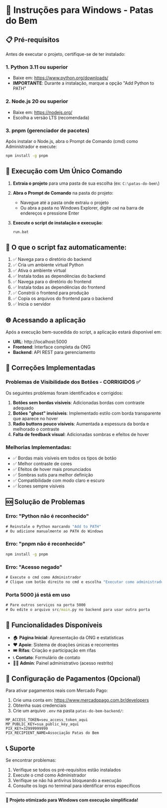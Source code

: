 # 🐾 Instruções para Windows - Patas do Bem

## 📋 Pré-requisitos

Antes de executar o projeto, certifique-se de ter instalado:

### 1. Python 3.11 ou superior
- Baixe em: https://www.python.org/downloads/
- **IMPORTANTE**: Durante a instalação, marque a opção "Add Python to PATH"

### 2. Node.js 20 ou superior
- Baixe em: https://nodejs.org/
- Escolha a versão LTS (recomendada)

### 3. pnpm (gerenciador de pacotes)
Após instalar o Node.js, abra o Prompt de Comando (cmd) como Administrador e execute:
```cmd
npm install -g pnpm
```

## 🚀 Execução com Um Único Comando

1. **Extraia o projeto** para uma pasta de sua escolha (ex: `C:\patas-do-bem\`)

2. **Abra o Prompt de Comando** na pasta do projeto:
   - Navegue até a pasta onde extraiu o projeto
   - Ou abra a pasta no Windows Explorer, digite `cmd` na barra de endereços e pressione Enter

3. **Execute o script de instalação e execução**:
   ```cmd
   run.bat
   ```

## 📝 O que o script faz automaticamente:

1. ✅ Navega para o diretório do backend
2. ✅ Cria um ambiente virtual Python
3. ✅ Ativa o ambiente virtual
4. ✅ Instala todas as dependências do backend
5. ✅ Navega para o diretório do frontend
6. ✅ Instala todas as dependências do frontend
7. ✅ Constrói o frontend para produção
8. ✅ Copia os arquivos do frontend para o backend
9. ✅ Inicia o servidor

## 🌐 Acessando a aplicação

Após a execução bem-sucedida do script, a aplicação estará disponível em:
- **URL**: http://localhost:5000
- **Frontend**: Interface completa da ONG
- **Backend**: API REST para gerenciamento

## 🔧 Correções Implementadas

### Problemas de Visibilidade dos Botões - CORRIGIDOS ✅

Os seguintes problemas foram identificados e corrigidos:

1. **Botões sem bordas visíveis**: Adicionadas bordas com contraste adequado
2. **Botões "ghost" invisíveis**: Implementado estilo com borda transparente que aparece no hover
3. **Radio buttons pouco visíveis**: Aumentada a espessura da borda e melhorado o contraste
4. **Falta de feedback visual**: Adicionadas sombras e efeitos de hover

### Melhorias Implementadas:

- ✅ Bordas mais visíveis em todos os tipos de botão
- ✅ Melhor contraste de cores
- ✅ Efeitos de hover mais pronunciados
- ✅ Sombras sutis para melhor definição
- ✅ Compatibilidade com modo claro e escuro
- ✅ Ícones sempre visíveis

## 🆘 Solução de Problemas

### Erro: "Python não é reconhecido"
```cmd
# Reinstale o Python marcando "Add to PATH"
# Ou adicione manualmente ao PATH do Windows
```

### Erro: "pnpm não é reconhecido"
```cmd
npm install -g pnpm
```

### Erro: "Acesso negado"
```cmd
# Execute o cmd como Administrador
# Clique com botão direito no cmd e escolha "Executar como administrador"
```

### Porta 5000 já está em uso
```cmd
# Pare outros serviços na porta 5000
# Ou edite o arquivo src/main.py no backend para usar outra porta
```

## 📱 Funcionalidades Disponíveis

- 🏠 **Página Inicial**: Apresentação da ONG e estatísticas
- ❤️ **Apoie**: Sistema de doações únicas e recorrentes
- 🎟️ **Rifas**: Criação e participação em rifas
- 📞 **Contato**: Formulário de contato
- 👨‍💼 **Admin**: Painel administrativo (acesso restrito)

## 🔐 Configuração de Pagamentos (Opcional)

Para ativar pagamentos reais com Mercado Pago:

1. Crie uma conta em: https://www.mercadopago.com.br/developers
2. Obtenha suas credenciais
3. Crie um arquivo `.env` na pasta `patas-do-bem-backend/`:

```env
MP_ACCESS_TOKEN=seu_access_token_aqui
MP_PUBLIC_KEY=sua_public_key_aqui
PIX_KEY=32999999999
PIX_RECIPIENT_NAME=Associação Patas do Bem
```

## 📞 Suporte

Se encontrar problemas:
1. Verifique se todos os pré-requisitos estão instalados
2. Execute o cmd como Administrador
3. Verifique se não há antivírus bloqueando a execução
4. Consulte os logs no terminal para identificar erros específicos

---

**🎉 Projeto otimizado para Windows com execução simplificada!**

